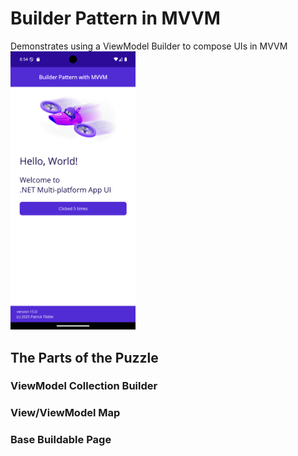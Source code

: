 # Builder Pattern in MVVM
Demonstrates using a ViewModel Builder to compose UIs in MVVM
<img src="dotnet_maui_main_page.png" width="200" />

## The Parts of the Puzzle

### ViewModel Collection Builder

### View/ViewModel Map

### Base Buildable Page
